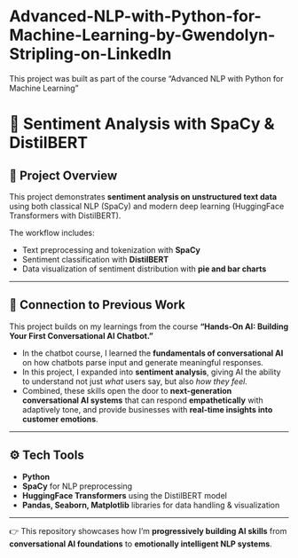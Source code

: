 # Advanced-NLP-with-Python-for-Machine-Learning-by-Gwendolyn-Stripling-on-LinkedIn
This project was built as part of the course “Advanced NLP with Python for Machine Learning”

# 📌 Sentiment Analysis with SpaCy & DistilBERT  

## 🔎 Project Overview  
This project demonstrates **sentiment analysis on unstructured text data** using both classical NLP (SpaCy) and modern deep learning (HuggingFace Transformers with DistilBERT).  

The workflow includes:  
- Text preprocessing and tokenization with **SpaCy**  
- Sentiment classification with **DistilBERT**  
- Data visualization of sentiment distribution with **pie and bar charts**  

---

## 🔗 Connection to Previous Work  
This project builds on my learnings from the course **“Hands-On AI: Building Your First Conversational AI Chatbot.”**  

- In the chatbot course, I learned the **fundamentals of conversational AI** on how chatbots parse input and generate meaningful responses.  
- In this project, I expanded into **sentiment analysis**, giving AI the ability to understand not just *what* users say, but also *how they feel*.  
- Combined, these skills open the door to **next-generation conversational AI systems** that can respond **empathetically** with adaptively tone, and provide businesses with **real-time insights into customer emotions**.  

---

## ⚙️ Tech Tools 
- **Python**  
- **SpaCy** for NLP preprocessing  
- **HuggingFace Transformers** using the DistilBERT model
- **Pandas, Seaborn, Matplotlib** libraries for data handling & visualization 

---

👉 This repository showcases how I’m **progressively building AI skills** from **conversational AI foundations** to **emotionally intelligent NLP systems**.  
